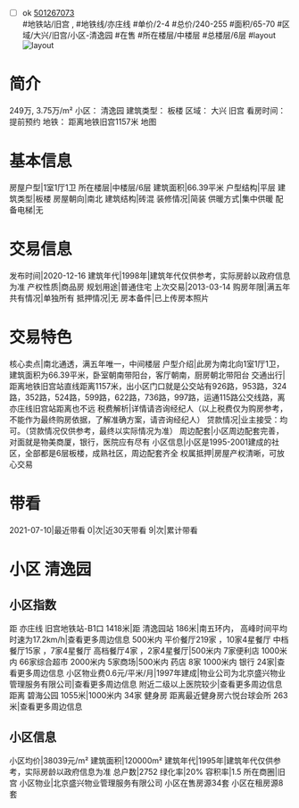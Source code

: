 - [ ] ok [501267073](https://bj.5i5j.com/ershoufang/501267073.html)  
 #地铁站/旧宫 ,  #地铁线/亦庄线
#单价/2-4 #总价/240-255 #面积/65-70   #区域/大兴/旧宫/小区-清逸园 #在售 #所在楼层/中楼层 #总楼层/6层 #layout 
![layout](http://image2a.5i5j.com/bdir/layout/272231.jpg_P5.jpg) 
# 简介 
 249万,  3.75万/m² 
小区： 清逸园
建筑类型： 板楼
区域： 大兴 旧宫
看房时间： 提前预约
地铁： 距离地铁旧宫1157米 地图
# 基本信息 
 房屋户型|1室1厅1卫
所在楼层|中楼层/6层
建筑面积|66.39平米
户型结构|平层
建筑类型|板楼
房屋朝向|南北
建筑结构|砖混
装修情况|简装
供暖方式|集中供暖
配备电梯|无
# 交易信息 
 发布时间|2020-12-16
建筑年代|1998年|建筑年代仅供参考，实际房龄以政府信息为准
产权性质|商品房
规划用途|普通住宅
上次交易|2013-03-14
购房年限|满五年
共有情况|单独所有
抵押情况|无
房本备件|已上传房本照片
# 交易特色 
 核心卖点|南北通透，满五年唯一，中间楼层
户型介绍|此房为南北向1室1厅1卫，建筑面积为66.39平米，卧室朝南带阳台，客厅朝南，厨房朝北带阳台
交通出行|距离地铁旧宫站直线距离1157米，出小区门口就是公交站有926路，953路，324路，352路，524路，599路，622路，736路，997路，运通115路公交线路，离亦庄线旧宫站距离也不远
税费解析|详情请咨询经纪人（以上税费仅为购房参考，不能作为最终购房依据，了解准确方案，请咨询经纪人）
贷款情况|业主接受：均可。（贷款情况仅供参考，最终以实际情况为准）
周边配套|小区周边配套完善，对面就是物美商厦，银行，医院应有尽有
小区信息|小区是1995-2001建成的社区，全部都是6层板楼，成熟社区，周边配套齐全
权属抵押|房屋产权清晰，可放心交易
# 带看 
 2021-07-10|最近带看	 0|次|近30天带看	 9|次|累计带看
# 小区 清逸园
## 小区指数 
 距 亦庄线 旧宫地铁站-B1口 1418米|距 清逸园站 186米|南五环内， 高峰时间平均时速为17.2km/h|查看更多周边信息
500米内 平价餐厅219家 ，10家4星餐厅
中档餐厅15家 ，7家4星餐厅
高档餐厅4家 ，2家4星餐厅|500米内 7家便利店
1000米内 66家综合超市
2000米内 5家商场|500米内 药店 8家
1000米内 银行 24家|查看更多周边信息
小区物业费0.6元/平米/月|1997年建成|物业公司为北京盛兴物业管理服务有限公司|查看更多周边信息
附近二级以上医院较少|查看更多周边信息
距离 碧海公园 1055米|1000米内 34家 健身房
距离最近健身房六悦台球会所 263米|查看更多周边信息
## 小区信息 
 小区均价|38039元/m²
建筑面积|120000m²
建筑年代|1995年|建筑年代仅供参考，实际房龄以政府信息为准
总户数|2752
绿化率|20%
容积率|1.5
所在商圈|旧宫
小区物业|北京盛兴物业管理服务有限公司
小区在售房源34套
小区在租房源8套
